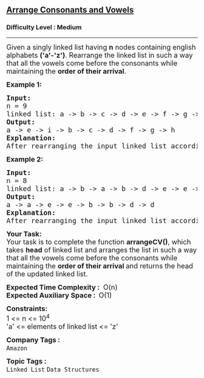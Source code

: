 <h2><a href="https://www.geeksforgeeks.org/problems/arrange-consonants-and-vowels/0">Arrange Consonants and Vowels</a></h2><h3>Difficulty Level : Medium</h3><hr><div class="problems_problem_content__Xm_eO"><p><span style="font-size: 18px;">Given a singly linked list having <strong>n</strong> nodes containing english alphabets <strong>('a'-'z')</strong>. Rearrange the linked list&nbsp;</span><span style="font-size: 18px;">in such a way that all the vowels come before the consonants while maintaining the </span><strong style="font-size: 18px;">order of their arrival</strong><span style="font-size: 18px;">.</span><span style="font-size: 18px;">&nbsp;</span></p>
<p><span style="font-size: 18px;"><strong>Example 1:</strong></span></p>
<pre><span style="font-size: 18px;"><strong>Input:<br></strong>n = 9<br>linked list: a -&gt; b -&gt; c -&gt; d -&gt; e -&gt; f -&gt; g -&gt; h -&gt; i <br><strong>Output:</strong> <br>a -&gt; e -&gt; i -&gt; b -&gt; c -&gt; d -&gt; f -&gt; g -&gt; h<br><strong>Explanation:</strong> <br>After rearranging the input linked list according to the condition the resultant linked list will be as shown in output.</span></pre>
<p><span style="font-size: 18px;"><strong>Example 2:</strong></span></p>
<pre><span style="font-size: 18px;"><strong>Input:<br></strong>n = 8<br>linked list: a -&gt; b -&gt; a -&gt; b -&gt; d -&gt; e -&gt; e -&gt; d <br><strong>Output:</strong> <br>a -&gt; a -&gt; e -&gt; e -&gt; b -&gt; b -&gt; d -&gt; d<br><strong>Explanation:</strong> <br>After rearranging the input linked list according to the condition the resultant linked list will be as shown in output.</span></pre>
<p><span style="font-size: 18px;"><strong>Your Task:</strong><br>Your task is to complete the function&nbsp;<strong>arrangeCV()</strong>,&nbsp;</span><span style="font-size: 18px;">which takes&nbsp;</span><strong style="font-size: 18px;">head</strong><span style="font-size: 18px;"> of linked list </span><span style="font-size: 18px;">and arranges the</span><span style="font-size: 18px;"> list in such a way that all the vowels come before the consonants while maintaining the </span><strong style="font-size: 18px;">order of their arrival </strong><span style="font-size: 18px;">and returns the head of the updated linked list.</span></p>
<p><span style="font-size: 18px;"><strong>Expected Time Complexity :</strong>&nbsp;<strong>&nbsp;</strong>O(n)<br><strong>Expected Auxiliary Space :&nbsp;&nbsp;</strong>O(1)</span></p>
<p><span style="font-size: 18px;"><strong>Constraints:</strong><br>1 &lt;= n &lt;= 10<sup>4</sup><br>'a' &lt;= elements of linked list &lt;= 'z'</span></p></div><p><span style=font-size:18px><strong>Company Tags : </strong><br><code>Amazon</code>&nbsp;<br><p><span style=font-size:18px><strong>Topic Tags : </strong><br><code>Linked List</code>&nbsp;<code>Data Structures</code>&nbsp;